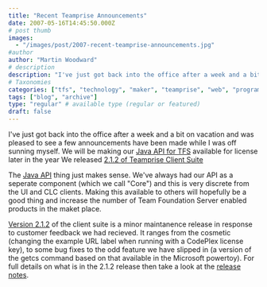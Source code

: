 ```yaml
---
title: "Recent Teamprise Announcements"
date: 2007-05-16T14:45:50.000Z
# post thumb
images:
  - "/images/post/2007-recent-teamprise-announcements.jpg"
#author
author: "Martin Woodward"
# description
description: "I've just got back into the office after a week and a bit on vacation and was pleased to see a few announcements have been made while I was."
# Taxonomies
categories: ["tfs", "technology", "maker", "teamprise", "web", "programming", "personal"]
tags: ["blog", "archive"]
type: "regular" # available type (regular or featured)
draft: false
---
```

I've just got back into the office after a week and a bit on vacation and was pleased to see a few announcements have been made while I was off sunning myself.  We will be making our [Java API for TFS](http://www.teamprise.com/news/2007/05/teamprise_announces_java_sdk_f.html) available for license later in the year We released [2.1.2 of Teamprise Client Suite](http://www.teamprise.com/download/index.html) 

The [Java API](http://www.teamprise.com/news/2007/05/teamprise_announces_java_sdk_f.html) thing just makes sense.  We've always had our API as a seperate component (which we call "Core") and this is very discrete from the UI and CLC clients.  Making this available to others will hopefully be a good thing and increase the number of Team Foundation Server enabled products in the maket place. 

[Version 2.1.2](http://www.teamprise.com/download/index.html) of the client suite is a minor maintanence release in response to customer feedback we had recieved.  It ranges from the cosmetic (changing the example URL label when running with a CodePlex license key), to some bug fixes to the odd feature we have slipped in (a version of the getcs command based on that available in the Microsoft powertoy).  For full details on what is in the 2.1.2 release then take a look at the [release notes](http://download.teamprise.com/cs/2.1.2.5563R/release-notes/release-notes.html).